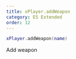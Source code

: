 ```yaml
---
title: xPlayer.addWeapon
category: ES Extended
order: 12
---
```


```lua
xPlayer.addWeapon(name)
```

Add weapon

